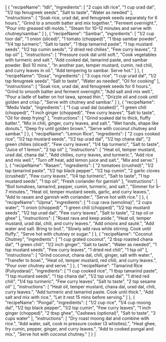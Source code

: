 [
  {
    "recipeName": "Idli",
    "ingredients": [
      "2 cups idli rice",
      "1 cup urad dal",
      "1/2 tsp fenugreek seeds",
      "Salt to taste",
      "Water as needed"
    ],
    "instructions": [
      "Soak rice, urad dal, and fenugreek seeds separately for 6 hours.",
      "Grind to a smooth batter and mix together.",
      "Ferment overnight.",
      "Pour into greased idli molds.",
      "Steam for 10–12 minutes and serve with chutney/sambar."
    ]
  },
  {
    "recipeName": "Sambar",
    "ingredients": [
      "1/2 cup toor dal",
      "1 onion (sliced)",
      "1 tomato (chopped)",
      "1 tbsp sambar powder",
      "1/4 tsp turmeric",
      "Salt to taste",
      "1 tbsp tamarind paste",
      "1 tsp mustard seeds",
      "1/2 tsp cumin seeds",
      "2 dried red chilies",
      "Few curry leaves",
      "2 tsp oil"
    ],
    "instructions": [
      "Pressure cook dal until soft.",
      "Cook vegetables with turmeric and salt.",
      "Add cooked dal, tamarind paste, and sambar powder. Boil 10 mins.",
      "In another pan, temper mustard, cumin, red chili, and curry leaves in oil.",
      "Add tempering to sambar. Serve hot."
    ]
  },
  {
    "recipeName": "Dosa",
    "ingredients": [
      "3 cups rice",
      "1 cup urad dal",
      "1/2 tsp fenugreek seeds",
      "Salt to taste",
      "Water as needed",
      "Oil for cooking"
    ],
    "instructions": [
      "Soak rice, urad dal, and fenugreek seeds for 6 hours.",
      "Grind to smooth batter and ferment overnight.",
      "Add salt and mix well.",
      "Pour a ladle of batter on hot tawa, spread thin.",
      "Drizzle oil and cook until golden and crisp.",
      "Serve with chutney and sambar."
    ]
  },
  {
    "recipeName": "Medu Vada",
    "ingredients": [
      "1 cup urad dal (soaked)",
      "1 green chili (chopped)",
      "1 inch ginger (chopped)",
      "Few curry leaves",
      "Salt to taste",
      "Oil for deep frying"
    ],
    "instructions": [
      "Grind soaked dal to thick, fluffy batter.",
      "Mix in chili, ginger, curry leaves, and salt.",
      "Wet hands, shape like donuts.",
      "Deep fry until golden brown.",
      "Serve with coconut chutney and sambar."
    ]
  },
  {
    "recipeName": "Lemon Rice",
    "ingredients": [
      "2 cups cooked rice",
      "1/2 tsp mustard seeds",
      "1/2 tsp urad dal",
      "1/2 tsp chana dal",
      "2 green chilies (sliced)",
      "Few curry leaves",
      "1/4 tsp turmeric",
      "Salt to taste",
      "Juice of 1 lemon",
      "2 tsp oil"
    ],
    "instructions": [
      "Heat oil, temper mustard, urad dal, chana dal.",
      "Add chilies, curry leaves, and turmeric.",
      "Add rice and mix well.",
      "Turn off heat, add lemon juice and salt.",
      "Mix and serve."
    ]
  },
  {
    "recipeName": "Rasam",
    "ingredients": [
      "2 tomatoes (crushed)",
      "1/2 tsp tamarind paste",
      "1/2 tsp black pepper",
      "1/2 tsp cumin",
      "2 garlic cloves (crushed)",
      "Few curry leaves",
      "1/4 tsp turmeric",
      "Salt to taste",
      "1 tsp mustard seeds",
      "1 tsp oil",
      "Fresh coriander for garnish"
    ],
    "instructions": [
      "Boil tomatoes, tamarind, pepper, cumin, turmeric, and salt.",
      "Simmer for 5–7 minutes.",
      "Heat oil, temper mustard seeds, garlic, and curry leaves.",
      "Add to rasam and garnish with coriander.",
      "Serve hot with rice."
    ]
  },
  {
    "recipeName": "Upma",
    "ingredients": [
      "1 cup rava (semolina)",
      "2 cups water",
      "1 onion (chopped)",
      "1 green chili (chopped)",
      "1/2 tsp mustard seeds",
      "1/2 tsp urad dal",
      "Few curry leaves",
      "Salt to taste",
      "2 tsp oil or ghee"
    ],
    "instructions": [
      "Roast rava and keep aside.",
      "Heat oil, temper mustard, urad dal, chili, and curry leaves.",
      "Add onions and sauté.",
      "Add water and salt. Bring to boil.",
      "Slowly add rava while stirring. Cook until fluffy.",
      "Serve hot with chutney or sugar."
    ]
  },
  {
    "recipeName": "Coconut Chutney",
    "ingredients": [
      "1 cup grated coconut",
      "2 tbsp roasted chana dal",
      "1 green chili",
      "1/2 inch ginger",
      "Salt to taste",
      "Water as needed",
      "1 tsp mustard seeds",
      "Few curry leaves",
      "1 dried red chili",
      "1 tsp oil"
    ],
    "instructions": [
      "Grind coconut, chana dal, chili, ginger, salt with water.",
      "Transfer to bowl.",
      "Heat oil, temper mustard, red chili, and curry leaves.",
      "Pour over chutney and serve."
    ]
  },
  {
    "recipeName": "Tamarind Rice (Puliyodarai)",
    "ingredients": [
      "1 cup cooked rice",
      "1 tbsp tamarind paste",
      "1 tsp mustard seeds",
      "1 tsp chana dal",
      "1/2 tsp urad dal",
      "1 dried red chili",
      "1/4 tsp turmeric",
      "Few curry leaves",
      "Salt to taste",
      "2 tsp sesame oil"
    ],
    "instructions": [
      "Heat oil, temper mustard, chana dal, urad dal, chili, curry leaves.",
      "Add turmeric and tamarind paste. Cook until thick.",
      "Add salt and mix with rice.",
      "Let it rest 15 mins before serving."
    ]
  },
  {
    "recipeName": "Pongal",
    "ingredients": [
      "1/2 cup rice",
      "1/4 cup moong dal",
      "1/2 tsp black pepper",
      "1/2 tsp cumin",
      "Few curry leaves",
      "1 inch ginger (chopped)",
      "2 tbsp ghee",
      "Cashews (optional)",
      "Salt to taste",
      "3 cups water"
    ],
    "instructions": [
      "Dry roast moong dal and combine with rice.",
      "Add water, salt, cook in pressure cooker (3 whistles).",
      "Heat ghee, fry cumin, pepper, ginger, and curry leaves.",
      "Add to cooked pongal and mix.",
      "Serve hot with coconut chutney."
    ]
  }
]
